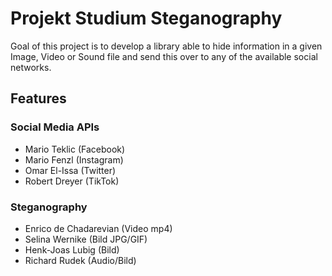 
# Projekt Studium Steganography
Goal of this project is to develop a library able to hide information in a given Image, Video or Sound file and send this over to any of the available social networks.

## Features

### Social Media APIs
 - Mario Teklic (Facebook)
 - Mario Fenzl (Instagram)
 - Omar El-Issa (Twitter)
 - Robert Dreyer (TikTok)
 ### Steganography 
 - Enrico de Chadarevian (Video mp4)
 - Selina Wernike (Bild JPG/GIF)
 - Henk-Joas Lubig (Bild)
 - Richard Rudek (Audio/Bild)

